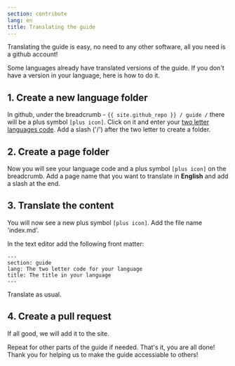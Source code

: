```yaml
---
section: contribute
lang: en
title: Translating the guide
---
```


<p class="lead">Translating the guide is easy, no need to any other software, all you need is a github account!</p>

Some languages already have translated versions of the guide. If you don't have a version in your language, here is how to do it.

## 1. Create a new language folder

In github, under the breadcrumb - `{{ site.github_repo }} / guide /` there will be a plus symbol <code class="icon-plus"><span>[plus icon]</span></code>. Click on it and enter your [two letter languages code](http://en.wikipedia.org/wiki/List_of_ISO_639-1_codes). Add a slash ('/') after the two letter to create a folder.

## 2. Create a page folder

Now you will see your language code and a plus symbol <code class="icon-plus"><span>[plus icon]</span></code> on the breadcrumb. Add a page name that you want to translate in **English** and add a slash at the end.

## 3. Translate the content

You will now see a new plus symbol <code class="icon-plus"><span>[plus icon]</span></code>. Add the file name 'index.md'.

In the text editor add the following front matter:

    ---
    section: guide
    lang: The two letter code for your language
    title: The title in your language
    ---

Translate as usual.

## 4. Create a pull request

If all good, we will add it to the site.

Repeat for other parts of the guide if needed. That's it, you are all done!<br />
Thank you for helping us to make the guide accessiable to others!
